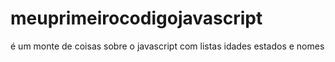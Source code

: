 # meuprimeirocodigojavascript
é um monte de coisas sobre o javascript com listas idades estados e nomes
